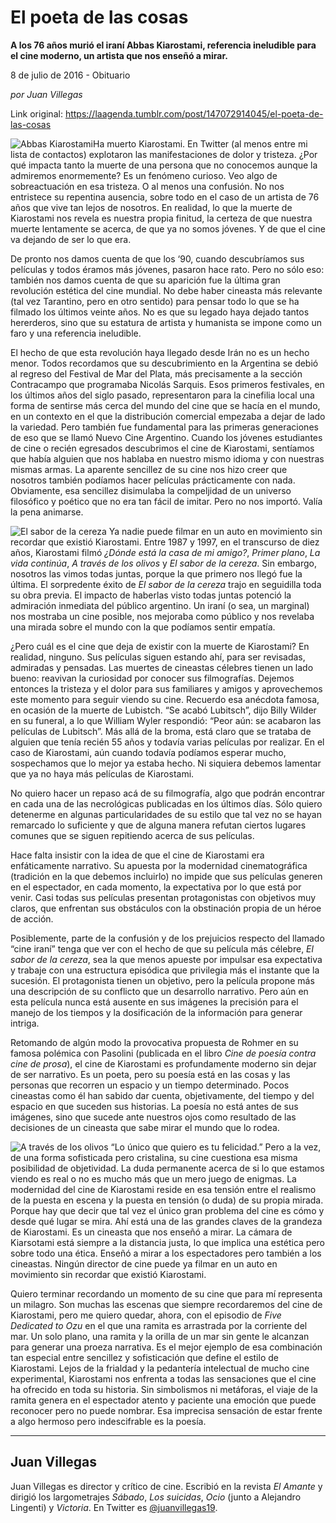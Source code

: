 # El poeta de las cosas

**A los 76 años murió el iraní Abbas Kiarostami, referencia ineludible para el cine moderno, un artista que nos enseñó a mirar.**

8 de julio de 2016 - Obituario

_por Juan Villegas_

Link original: https://laagenda.tumblr.com/post/147072914045/el-poeta-de-las-cosas

![Abbas Kiarostami](https://64.media.tumblr.com/33ae9e017c15ecab40e306caa7e22dbf/tumblr_inline_pk0qrvGJRY1t6q87u_500.jpg)Ha muerto Kiarostami. En Twitter (al menos entre mi lista de contactos) explotaron las manifestaciones de dolor y tristeza. ¿Por qué impacta tanto la muerte de una persona que no conocemos aunque la admiremos enormemente? Es un fenómeno curioso. Veo algo de sobreactuación en esa tristeza. O al menos una confusión. No nos entristece su repentina ausencia, sobre todo en el caso de un artista de 76 años que vive tan lejos de nosotros. En realidad, lo que la muerte de Kiarostami nos revela es nuestra propia finitud, la certeza de que nuestra muerte lentamente se acerca, de que ya no somos jóvenes. Y de que el cine va dejando de ser lo que era. 

De pronto nos damos cuenta de que los ‘90, cuando descubríamos sus películas y todos éramos más jóvenes, pasaron hace rato. Pero no sólo eso: también nos damos cuenta de que su aparición fue la última gran revolución estética del cine mundial. No debe haber cineasta más relevante (tal vez Tarantino, pero en otro sentido) para pensar todo lo que se ha filmado los últimos veinte años. No es que su legado haya dejado tantos hererderos, sino que su estatura de artista y humanista se impone como un faro y una referencia ineludible. 

El hecho de que esta revolución haya llegado desde Irán no es un hecho menor. Todos recordamos que su descubrimiento en la Argentina se debió al regreso del Festival de Mar del Plata, más precisamente a la sección Contracampo que programaba Nicolás Sarquis. Esos primeros festivales, en los últimos años del siglo pasado, representaron para la cinefilia local una forma de sentirse más cerca del mundo del cine que se hacía en el mundo, en un contexto en el que la distribución comercial empezaba a dejar de lado la variedad. Pero también fue fundamental para las primeras generaciones de eso que se llamó Nuevo Cine Argentino. Cuando los jóvenes estudiantes de cine o recién egresados descubrimos el cine de Kiarostami, sentíamos que había alguien que nos hablaba en nuestro mismo idioma y con nuestras mismas armas. La aparente sencillez de su cine nos hizo creer que nosotros también podíamos hacer películas prácticamente con nada. Obviamente, esa sencillez disimulaba la compeljidad de un universo filosófico y poético que no era tan fácil de imitar. Pero no nos importó. Valía la pena animarse. 

![El sabor de la cereza](https://64.media.tumblr.com/75244cc55d30b9e304dfe8769d01c4b8/tumblr_inline_pk0qrw18GX1t6q87u_500.jpg) Ya nadie puede filmar en un auto en movimiento sin recordar que existió Kiarostami. Entre 1987 y 1997, en el transcurso de diez años, Kiarostami filmó *¿Dónde está la casa de mi amigo?*, *Primer plano*, *La vida continúa*, *A través de los olivos* y *El sabor de la cereza*. Sin embargo, nosotros las vimos todas juntas, porque la que primero nos llegó fue la última. El sorpredente éxito de *El sabor de la cereza* trajo en seguidilla toda su obra previa. El impacto de haberlas visto todas juntas potenció la admiración inmediata del público argentino. Un iraní (o sea, un marginal) nos mostraba un cine posible, nos mejoraba como público y nos revelaba una mirada sobre el mundo con la que podíamos sentir empatía. 

¿Pero cuál es el cine que deja de existir con la muerte de Kiarostami? En realidad, ninguno. Sus películas siguen estando ahí, para ser revisadas, admiradas y pensadas. Las muertes de cineastas célebres tienen un lado bueno: reavivan la curiosidad por conocer sus filmografías. Dejemos entonces la tristeza y el dolor para sus familiares y amigos y aprovechemos este momento para seguir viendo su cine. Recuerdo esa anécdota famosa, en ocasión de la muerte de Lubistch. “Se acabó Lubitsch”, dijo Billy Wilder en su funeral, a lo que William Wyler respondió: “Peor aún: se acabaron las películas de Lubitsch”. Más allá de la broma, está claro que se trataba de alguien que tenía recién 55 años y todavía varias películas por realizar. En el caso de Kiarostami, aún cuando todavía podíamos esperar mucho, sospechamos que lo mejor ya estaba hecho. Ni siquiera debemos lamentar que ya no haya más películas de Kiarostami.

No quiero hacer un repaso acá de su filmografía, algo que podrán encontrar en cada una de las necrológicas publicadas en los últimos días. Sólo quiero detenerme en algunas particularidades de su estilo que tal vez no se hayan remarcado lo suficiente y que de alguna manera refutan ciertos lugares comunes que se siguen repitiendo acerca de sus películas.

Hace falta insistir con la idea de que el cine de Kiarostami era enfáticamente narrativo. Su apuesta por la modernidad cinematográfica (tradición en la que debemos incluirlo) no impide que sus películas generen en el espectador, en cada momento, la expectativa por lo que está por venir. Casi todas sus películas presentan protagonistas con objetivos muy claros, que enfrentan sus obstáculos con la obstinación propia de un héroe de acción.

Posiblemente, parte de la confusión y de los prejuicios respecto del llamado “cine iraní” tenga que ver con el hecho de que su película más célebre, *El sabor de la cereza*, sea la que menos apueste por impulsar esa expectativa y trabaje con una estructura episódica que privilegia más el instante que la sucesión. El protagonista tienen un objetivo, pero la película propone más una descripción de su conflicto que un desarrollo narrativo. Pero aún en esta película nunca está ausente en sus imágenes la precisión para el manejo de los tiempos y la dosificación de la información para generar intriga.

Retomando de algún modo la provocativa propuesta de Rohmer en su famosa polémica con Pasolini (publicada en el libro *Cine de poesía contra cine de prosa*), el cine de Kiarostami es profundamente moderno sin dejar de ser narrativo. Es un poeta, pero su poesía está en las cosas y las personas que recorren un espacio y un tiempo determinado. Pocos cineastas como él han sabido dar cuenta, objetivamente, del tiempo y del espacio en que suceden sus historias. La poesía no está antes de sus imágenes, sino que sucede ante nuestros ojos como resultado de las decisiones de un cineasta que sabe mirar el mundo que lo rodea.

![A través de los olivos](https://64.media.tumblr.com/a562fdebbe9a9f4d4115c34e50ec2a4b/tumblr_inline_pk0qrww5aD1t6q87u_500.jpg) “Lo único que quiero es tu felicidad.” Pero a la vez, de una forma sofisticada pero cristalina, su cine cuestiona esa misma posibilidad de objetividad. La duda permanente acerca de si lo que estamos viendo es real o no es mucho más que un mero juego de enigmas. La modernidad del cine de Kiarostami reside en esa tensión entre el realismo de la puesta en escena y la puesta en tensión (o duda) de su propia mirada. Porque hay que decir que tal vez el único gran problema del cine es cómo y desde qué lugar se mira. Ahí está una de las grandes claves de la grandeza de Kiarostami. Es un cineasta que nos enseñó a mirar. La cámara de Kiarsotami está siempre a la distancia justa, lo que implica una estética pero sobre todo una ética. Enseñó a mirar a los espectadores pero también a los cineastas. Ningún director de cine puede ya filmar en un auto en movimiento sin recordar que existió Kiarostami. 

Quiero terminar recordando un momento de su cine que para mí representa un milagro. Son muchas las escenas que siempre recordaremos del cine de Kiarostami, pero me quiero quedar, ahora, con el episodio de *Five Dedicated to Ozu* en el que una ramita es arrastrada por la corriente del mar. Un solo plano, una ramita y la orilla de un mar sin gente le alcanzan para generar una proeza narrativa. Es el mejor ejemplo de esa combinación tan especial entre sencillez y sofisticación que define el estilo de Kiarostami. Lejos de la frialdad y la pedantería intelectual de mucho cine experimental, Kiarostami nos enfrenta a todas las sensaciones que el cine ha ofrecido en toda su historia. Sin simbolismos ni metáforas, el viaje de la ramita genera en el espectador atento y paciente una emoción que puede reconocer pero no puede nombrar. Esa imprecisa sensación de estar frente a algo hermoso pero indescifrable es la poesía.

  




---

 Juan Villegas
--------------

 Juan Villegas es director y crítico de cine. Escribió en la revista *El Amante* y dirigió los largometrajes *Sábado*, *Los suicidas*, *Ocio* (junto a Alejandro Lingenti) y *Victoria*. En Twitter es [@juanvillegas19](https://twitter.com/juanvillegas19). 

